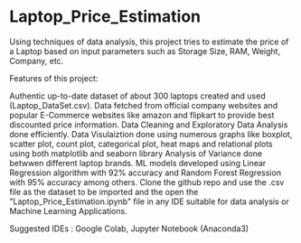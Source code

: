 # Laptop_Price_Estimation

Using techniques of data analysis, this project tries to estimate the price of a Laptop based on input parameters such as Storage Size, RAM, Weight, Company, etc.

Features of this project:

Authentic up-to-date dataset of about 300 laptops created and used (Laptop_DataSet.csv).
Data fetched from official company websites and popular E-Commerce websites like amazon and flipkart to provide best discounted price information.
Data Cleaning and Exploratory Data Analysis done efficiently.
Data Visulaiztion done using numerous graphs like boxplot, scatter plot, count plot, categorical plot, heat maps and relational plots using both matplotlib and seaborn library
Analysis of Variance done betwwen different laptop brands.
ML models developed using Linear Regression algorithm with 92% accuracy and Random Forest Regression with 95% accuracy among others.
Clone the github repo and use the .csv file as the dataset to be imported and the open the "Laptop_Price_Estimation.ipynb" file in any IDE suitable for data analysis or Machine Learning Applications.

Suggested IDEs : Google Colab, Jupyter Notebook (Anaconda3)

